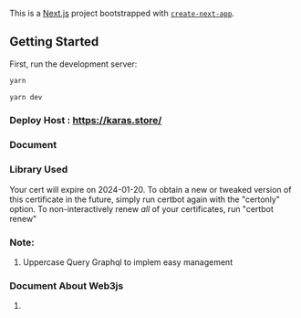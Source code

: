 This is a [Next.js](https://nextjs.org/) project bootstrapped with [`create-next-app`](https://github.com/vercel/next.js/tree/canary/packages/create-next-app).

## Getting Started

First, run the development server:

```bash
yarn
```

```bash
yarn dev
```

### Deploy Host : https://karas.store/

<link href="https://karas.store/">

### Document

### Library Used

Your cert will expire on 2024-01-20. To obtain a new or tweaked
version of this certificate in the future, simply run certbot again
with the "certonly" option. To non-interactively renew _all_ of
your certificates, run "certbot renew"

### Note:

1. Uppercase Query Graphql to implem easy management

### Document About Web3js

1.

